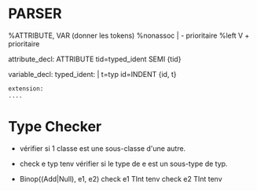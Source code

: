 # PARSER

%ATTRIBUTE, VAR (donner les tokens)
%nonassoc  | - prioritaire
%left      V + prioritaire

attribute_decl:
ATTRIBUTE tid=typed_ident SEMI {tid}

variable_decl:
    typed_ident:
    | t=typ id=INDENT {id, t}

    extension:
    ....

# Type Checker

- vérifier si 1 classe est une sous-classe d'une autre.

- check e typ tenv
  vérifier si le type de e est un sous-type de typ.

- Binop((Add|Null), e1, e2)
  check e1 TInt tenv
  check e2 TInt tenv
